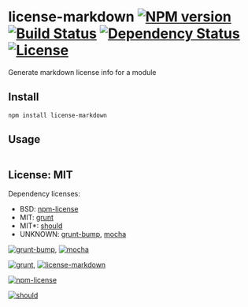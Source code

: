 # license-markdown [![NPM version](https://badge.fury.io/js/license-markdown.png?branch=master)](https://npmjs.org/package/license-markdown) [![Build Status](https://travis-ci.org/angleman/license-markdown.png?branch=master)](https://travis-ci.org/angleman/license-markdown) [![Dependency Status](https://gemnasium.com/angleman/license-markdown.png?branch=master)](https://gemnasium.com/angleman/license-markdown) [![License](http://badgr.co/use/MIT.png?bg=%234ed50e)](http://opensource.org/licenses/MIT)

Generate markdown license info for a module


## Install

```
npm install license-markdown
```

## Usage

```javascript
```


## License: MIT

Dependency licenses:
- BSD: [npm-license](http://github.com/AceMetrix/license-checker)
- MIT: [grunt](https://github.com/gruntjs/grunt)
- MIT*: [should](https://github.com/visionmedia/should.js)
- UNKNOWN: [grunt-bump](https://github.com/vojtajina/grunt-bump), [mocha](https://github.com/visionmedia/mocha)

[![grunt-bump](http://badgr.co/unknown/grunt-bump.png)](https://github.com/vojtajina/grunt-bump), [![mocha](http://badgr.co/unknown/mocha.png)](https://github.com/visionmedia/mocha)

[![grunt](http://badgr.co/mit/grunt.png)](https://github.com/gruntjs/grunt), [![license-markdown](http://badgr.co/mit/license-markdown.png)](https://github.com/angleman/license-markdown)

[![npm-license](http://badgr.co/bsd/npm-license.png?bg=%234ed50e)](http://github.com/AceMetrix/license-checker)

[![should](http://badgr.co/mit*/should.png)](https://github.com/visionmedia/should.js)
